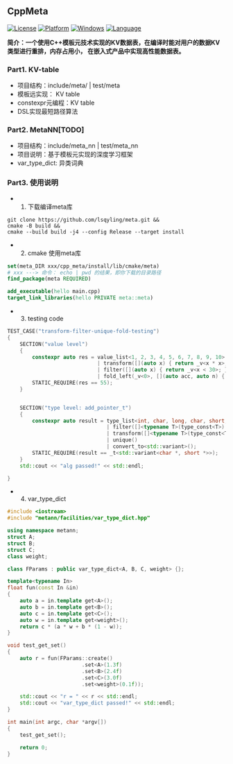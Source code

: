 ## CppMeta
[![License](https://img.shields.io/badge/License-Apache%202.0-green.svg)](https://github.com/lsqyling/tsinghua_dsa/blob/main/LICENSE)
[![Platform](https://img.shields.io/badge/Platform-Linux-blue)](https://img.shields.io/badge/Platform-Linux-blue)
[![Windows](https://img.shields.io/badge/Windows-blue)](https://img.shields.io/badge/Windows-blue)
[![Language](https://img.shields.io/badge/Language-C%2B%2B20-red)](https://en.cppreference.com/w/cpp/compiler_support/20)

**简介：一个使用C++模板元技术实现的KV数据表，在编译时能对用户的数据KV类型进行重排，内存占用小，
在嵌入式产品中实现高性能数据表。**

### Part1. KV-table
- 项目结构：include/meta/ | test/meta
- 模板远实现： KV table
- constexpr元编程：KV table
- DSL实现最短路径算法



### Part2. MetaNN[TODO]
- 项目结构：include/meta_nn | test/meta_nn
- 项目说明：基于模板元实现的深度学习框架
- var_type_dict: 异类词典



### Part3. 使用说明
- 1. 下载编译meta库
```shell
git clone https://github.com/lsqyling/meta.git &&
cmake -B build &&
cmake --build build -j4 --config Release --target install 
```
- 2. cmake 使用meta库
```cmake
set(meta_DIR xxx/cpp_meta/install/lib/cmake/meta)
# xxx ---> 命令： echo | pwd 的结果，即你下载的目录路径
find_package(meta REQUIRED)

add_executable(hello main.cpp)
target_link_libraries(hello PRIVATE meta::meta)

```
- 3. testing code
```c++
TEST_CASE("transform-filter-unique-fold-testing")
{
    SECTION("value level")
    {
        constexpr auto res = value_list<1, 2, 3, 4, 5, 6, 7, 8, 9, 10>
                             | transform([](auto x) { return _v<x * x>; })
                             | filter([](auto x) { return _v<x < 30>; })
                             | fold_left(_v<0>, [](auto acc, auto n) { return _v<acc + n>; });
        STATIC_REQUIRE(res == 55);
    }


    SECTION("type level: add_pointer_t")
    {
        constexpr auto result = type_list<int, char, long, char, short, float, double>
                                | filter([]<typename T>(type_const<T>) { return _v<sizeof(T) < 4>; })
                                | transform([]<typename T>(type_const<T>) { return _t<std::add_pointer_t<T>>; })
                                | unique()
                                | convert_to<std::variant>();
        STATIC_REQUIRE(result == _t<std::variant<char *, short *>>);
    }
    std::cout << "alg passed!" << std::endl;

}


```
- 4. var_type_dict 
```c++
#include <iostream>
#include "metann/facilities/var_type_dict.hpp"

using namespace metann;
struct A;
struct B;
struct C;
class weight;

class FParams : public var_type_dict<A, B, C, weight> {};

template<typename In>
float fun(const In &in)
{
    auto a = in.template get<A>();
    auto b = in.template get<B>();
    auto c = in.template get<C>();
    auto w = in.template get<weight>();
    return c * (a * w + b * (1 - w));
}

void test_get_set()
{
    auto r = fun(FParams::create()
                        .set<A>(1.3f)
                        .set<B>(2.4f)
                        .set<C>(3.0f)
                        .set<weight>(0.1f));

    std::cout << "r = " << r << std::endl;
    std::cout << "var_type_dict passed!" << std::endl;
}

int main(int argc, char *argv[])
{
    test_get_set();

    return 0;
}


```